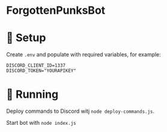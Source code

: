 # ForgottenPunksBot

# 🔧 Setup

Create `.env` and populate with required variables, for example:
```
DISCORD_CLIENT_ID=1337
DISCORD_TOKEN="YOURAPIKEY"
```

# 🤖 Running

Deploy commands to Discord witj `node deploy-commands.js`.

Start bot with `node index.js`

